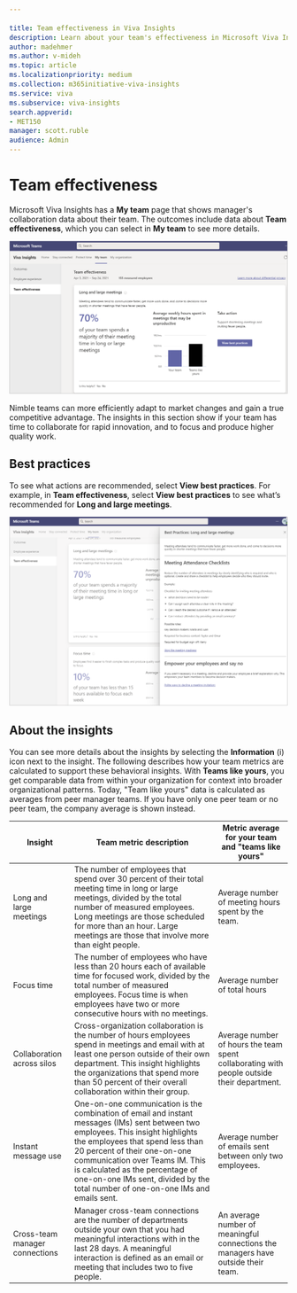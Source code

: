 ```yaml
---

title: Team effectiveness in Viva Insights
description: Learn about your team's effectiveness in Microsoft Viva Insights
author: madehmer
ms.author: v-mideh
ms.topic: article
ms.localizationpriority: medium 
ms.collection: m365initiative-viva-insights 
ms.service: viva 
ms.subservice: viva-insights 
search.appverid: 
- MET150 
manager: scott.ruble
audience: Admin
---
```


# Team effectiveness

Microsoft Viva Insights has a **My team** page that shows manager's collaboration data about their team. The outcomes include data about **Team effectiveness**, which you can select in **My team** to see more details.

![Team effectiveness](../images/wpa/use/team-effect.png)

Nimble teams can more efficiently adapt to market changes and gain a true competitive advantage. The insights in this section show if your team has time to collaborate for rapid innovation, and to focus and produce higher quality work.

## Best practices

To see what actions are recommended, select **View best practices**.  For example, in **Team effectiveness**, select **View best practices** to see what’s recommended for **Long and large meetings**.

![Best practices for Long and large meetings](../images/wpa/use/team-effect-bp.png)

## About the insights

You can see more details about the insights by selecting the **Information** (i) icon next to the insight. The following describes how your team metrics are calculated to support these behavioral insights. With **Teams like yours**, you get comparable data from within your organization for context into broader organizational patterns. Today, "Team like yours" data is calculated as averages from peer manager teams. If you have only one peer team or no peer team, the company average is shown instead.

|Insight |Team metric description |Metric average for your team and "teams like yours" |
|--------------------------|-------------------|-----------------|
|Long and large meetings |The number of employees that spend over 30 percent of their total meeting time in long or large meetings, divided by the total number of measured employees. Long meetings are those scheduled for more than an hour. Large meetings are those that involve more than eight people. |Average number of meeting hours spent by the team. |
|Focus time |The number of employees who have less than 20 hours each of available time for focused work, divided by the total number of measured employees. Focus time is when employees have two or more consecutive hours with no meetings. |Average number of total hours |
|Collaboration across silos |Cross-organization collaboration is the number of hours employees spend in meetings and email with at least one person outside of their own department. This insight highlights the organizations that spend more than 50 percent of their overall collaboration within their group. |Average number of hours the team spent collaborating with people outside their department. |
|Instant message use |One-on-one communication is the combination of email and instant messages (IMs) sent between two employees. This insight highlights the employees that spend less than 20 percent of their one-on-one communication over Teams IM. This is calculated as the percentage of one-on-one IMs sent, divided by the total number of one-on-one IMs and emails sent. |Average number of emails sent between only two employees. |
|Cross-team manager connections |Manager cross-team connections are the number of departments outside your own that you had meaningful interactions with in the last 28 days. A meaningful interaction is defined as an email or meeting that includes two to five people. |An average number of meaningful connections the managers have outside their team. |
